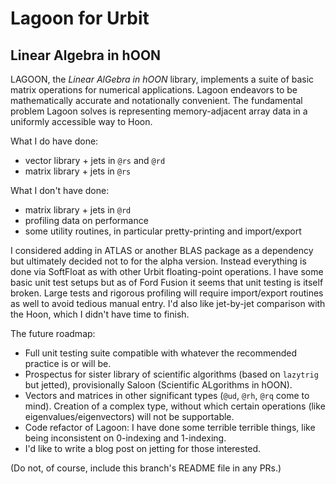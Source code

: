 # Lagoon for Urbit
## Linear Algebra in hOON

LAGOON, the _Linear AlGebra in hOON_ library, implements a suite of basic matrix operations for numerical applications. Lagoon endeavors to be mathematically accurate and notationally convenient. The fundamental problem Lagoon solves is representing memory-adjacent array data in a uniformly accessible way to Hoon.

What I do have done:
- vector library + jets in `@rs` and `@rd`
- matrix library + jets in `@rs`

What I don't have done:
- matrix library + jets in `@rd`
- profiling data on performance
- some utility routines, in particular pretty-printing and import/export

I considered adding in ATLAS or another BLAS package as a dependency but ultimately decided not to for the alpha version.  Instead everything is done via SoftFloat as with other Urbit floating-point operations.  I have some basic unit test setups but as of Ford Fusion it seems that unit testing is itself broken.  Large tests and rigorous profiling will require import/export routines as well to avoid tedious manual entry.  I'd also like jet-by-jet comparison with the Hoon, which I didn't have time to finish.

The future roadmap:
- Full unit testing suite compatible with whatever the recommended practice is or will be.
- Prospectus for sister library of scientific algorithms (based on `lazytrig` but jetted), provisionally Saloon (Scientific ALgorithms in hOON).
- Vectors and matrices in other significant types (`@ud`, `@rh`, `@rq` come to mind).  Creation of a complex type, without which certain operations (like eigenvalues/eigenvectors) will not be supportable.
- Code refactor of Lagoon:  I have done some terrible terrible things, like being inconsistent on 0-indexing and 1-indexing.
- I'd like to write a blog post on jetting for those interested.

(Do not, of course, include this branch's README file in any PRs.)
